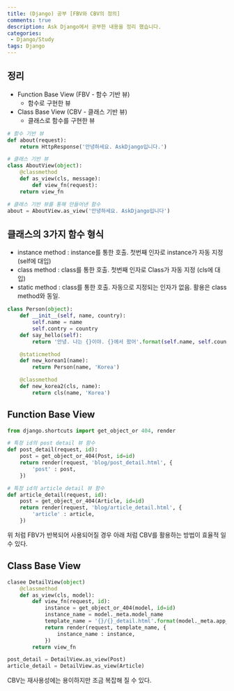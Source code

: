 ```yaml
---
title: (Django) 공부 [FBV와 CBV의 정의]
comments: true
description: Ask Django에서 공부한 내용을 정리 했습니다.
categories:
 - Django/Study
tags: Django 
---
```


## 정리

* Function Base View (FBV - 함수 기반 뷰)
    * 함수로 구현한 뷰
* Class Base View (CBV - 클래스 기반 뷰)
    * 클래스로 함수를 구현한 뷰

```python
# 함수 기반 뷰
def about(request):
    return HttpResponse('안녕하세요. AskDjango입니다.')

# 클래스 기반 뷰
class AboutView(object):
    @classmethod
    def as_view(cls, message):
        def view_fn(request):
    return view_fn

# 클래스 기반 뷰를 통해 만들어낸 함수
about = AboutView.as_view('안녕하세요. AskDjango입니다')
```

## 클래스의 3가지 함수 형식

* instance method : instance를 통한 호출. 첫번째 인자로 instance가 자동 지정 (self에 대입)
* class method : class를 통한 호출. 첫번째 인자로 Class가 자동 지정 (cls에 대입)
* static method : class를 통한 호출. 자동으로 지정되는 인자가 없음. 활용은 class method와 동일.

```python
class Person(object):
    def __init__(self, name, country):
        self.name = name
        self.contry = country
    def say_hello(self):
        return '안녕. 나는 {}이야. {}에서 왔어'.format(self.name, self.country)

    @staticmethod
    def new_korean1(name):
        return Person(name, 'Korea')

    @classmethod
    def new_korea2(cls, name):
        return cls(name, 'Korea')
```

## Function Base View

```python
from django.shortcuts import get_object_or 404, render

# 특정 id의 post detail 뷰 함수
def post_detail(request, id):
    post = get_object_or_404(Post, id=id)
    return render(request, 'blog/post_detail.html', {
        'post' : post,
    })

# 특정 id의 article detail 뷰 함수
def article_detail(request, id):
    post = get_object_or_404(Article, id=id)
    return render(request, 'blog/article_detail.html', {
        'article' : article,
    })
```

위 처럼 FBV가 반복되어 사용되어질 경우 아래 처럼 CBV를 활용하는 방법이 효율적 일 수 있다.

## Class Base View
```python
clasee DetailView(object)
    @classmethod
    def as_view(cls, model):
        def view_fn(request, id):
            instance = get_object_or_404(model, id=id)
            instance_name = model._meta.model_name
            template_name = '{}/{}_detail.html'.format(model._meta.app_label, instance_name)
            return render(request, template_name, {
                instance_name : instance,
            })
        return view_fn

post_detail = DetailView.as_view(Post)
article_detail = DetailView.as_view(Article)
```

CBV는 재사용성에는 용이하지만 조금 복잡해 질 수 있다.